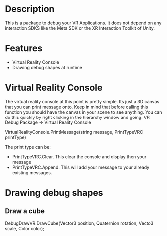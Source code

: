 # Description

This is a package to debug your VR Applications. It does not depend on any interaction SDKS like the Meta SDK
or the XR Interaction Toolkit of Unity.

# Features

- Virtual Reality Console
- Drawing debug shapes at runtime

# Virtual Reality Console

The virtual reality console at this point is pretty simple. Its just a 3D canvas that you can print message onto.
Keep in mind that before calling this function you should have the canvas in your scene to see anything.
You can do this quickly by right clicking in the hierarchy window and going:
VR Debug Package -> Virtual Reality Console

VirtualRealityConsole.PrintMessage(string message, PrintTypeVRC printType)

The print type can be:
- PrintTypeVRC.Clear. This clear the console and display then your message
- PrintTypeVRC.Append. This will add your message to your already existing messages.

# Drawing debug shapes

## Draw a cube
DebugDrawVR.DrawCube(Vector3 position, Quaternion rotation, Vecto3 scale, Color color);